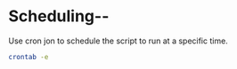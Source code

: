 # Scheduling--

Use cron jon to schedule the script to run at a specific time.

```bash
crontab -e
```
